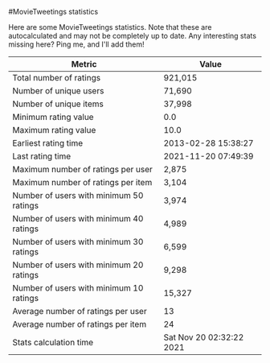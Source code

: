 #MovieTweetings statistics

Here are some MovieTweetings statistics. Note that these are autocalculated and may not be completely up to date. Any interesting stats missing here? Ping me, and I'll add them!

Metric | Value
--- | ---
Total number of ratings                 | 921,015
Number of unique users                  | 71,690
Number of unique items                  | 37,998
Minimum rating value                    | 0.0
Maximum rating value                    | 10.0
Earliest rating time                    | 2013-02-28 15:38:27
Last rating time                        | 2021-11-20 07:49:39
Maximum number of ratings per user      | 2,875
Maximum number of ratings per item      | 3,104
Number of users with minimum 50 ratings | 3,974
Number of users with minimum 40 ratings | 4,989
Number of users with minimum 30 ratings | 6,599
Number of users with minimum 20 ratings | 9,298
Number of users with minimum 10 ratings | 15,327
Average number of ratings per user      | 13
Average number of ratings per item      | 24
Stats calculation time                  | Sat Nov 20 02:32:22 2021

